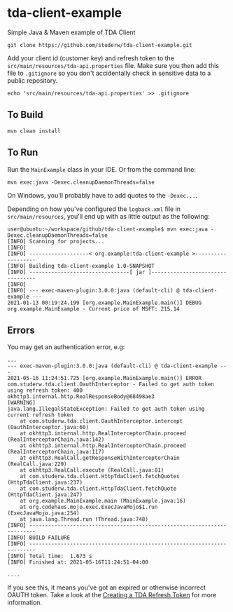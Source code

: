 # tda-client-example
Simple Java & Maven example of TDA Client

`git clone https://github.com/studerw/tda-client-example.git`

Add your client id (customer key) and refresh token to the `src/main/resources/tda-api.properties` file.
Make sure you then add this file to `.gitignore` so you don't accidentally check in sensitive data
to a public repository.

`echo 'src/main/resources/tda-api.properties' >> .gitignore` 

## To Build

`mvn clean install`

## To Run
Run the `MainExample` class in your IDE. Or from the command line:

`mvn exec:java -Dexec.cleanupDaemonThreads=false`

On Windows, you'll probably have to add quotes to the `-Dexec...`.

Depending on how you've configured the `logback.xml` file in `src/main/resources`,
you'll end up with as little output as the following:

```shell
user@ubuntu:~/workspace/github/tda-client-example$ mvn exec:java -Dexec.cleanupDaemonThreads=false
[INFO] Scanning for projects...
[INFO]
[INFO] -------------------< org.example:tda-client-example >-------------------
[INFO] Building tda-client-example 1.0-SNAPSHOT
[INFO] --------------------------------[ jar ]---------------------------------
[INFO]
[INFO] --- exec-maven-plugin:3.0.0:java (default-cli) @ tda-client-example ---
2021-01-13 00:19:24.199 [org.example.MainExample.main()] DEBUG org.example.MainExample - Current price of MSFT: 215.14
```

## Errors
You  may get an authentication error, e.g: 

```
...
--- exec-maven-plugin:3.0.0:java (default-cli) @ tda-client-example ---
2021-05-16 11:24:51.725 [org.example.MainExample.main()] ERROR com.studerw.tda.client.OauthInterceptor - Failed to get auth token using refresh token: 400 okhttp3.internal.http.RealResponseBody@68498ae3
[WARNING]
java.lang.IllegalStateException: Failed to get auth token using current refresh token
    at com.studerw.tda.client.OauthInterceptor.intercept (OauthInterceptor.java:60)
    at okhttp3.internal.http.RealInterceptorChain.proceed (RealInterceptorChain.java:142)
    at okhttp3.internal.http.RealInterceptorChain.proceed (RealInterceptorChain.java:117)
    at okhttp3.RealCall.getResponseWithInterceptorChain (RealCall.java:229)
    at okhttp3.RealCall.execute (RealCall.java:81)
    at com.studerw.tda.client.HttpTdaClient.fetchQuotes (HttpTdaClient.java:237)
    at com.studerw.tda.client.HttpTdaClient.fetchQuote (HttpTdaClient.java:247)
    at org.example.MainExample.main (MainExample.java:16)
    at org.codehaus.mojo.exec.ExecJavaMojo$1.run (ExecJavaMojo.java:254)
    at java.lang.Thread.run (Thread.java:748)
[INFO] ------------------------------------------------------------------------
[INFO] BUILD FAILURE
[INFO] ------------------------------------------------------------------------
[INFO] Total time:  1.673 s
[INFO] Finished at: 2021-05-16T11:24:51-04:00

....

```

If you see this, it means you've got an expired or otherwise incorrect OAUTH token. 
Take a look at the [Creating a TDA Refresh Token](https://github.com/studerw/td-ameritrade-client/wiki/Create-a-TDA-Refresh-Token) for more information.


